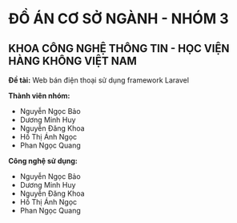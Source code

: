 <head>
 <link rel="stylesheet" href="https://cdnjs.cloudflare.com/ajax/libs/font-awesome/6.7.2/css/all.min.css" integrity="sha512-Evv84Mr4kqVGRNSgIGL/F/aIDqQb7xQ2vcrdIwxfjThSH8CSR7PBEakCr51Ck+w+/U6swU2Im1vVX0SVk9ABhg==" crossorigin="anonymous" referrerpolicy="no-referrer" />
</head>

<body>
  <h1>ĐỒ ÁN CƠ SỞ NGÀNH - NHÓM 3</h1>
  <h2>KHOA CÔNG NGHỆ THÔNG TIN - HỌC VIỆN HÀNG KHÔNG VIỆT NAM</h2>
  <p><i class="fa-solid fa-list-check"></i> <strong>Đề tài:</strong> Web bán điện thoại sử dụng framework Laravel</p>
  <p><i class="fa-solid fa-people-group"></i> <strong>Thành viên nhóm:</strong></p>
  <ul>
    <li>Nguyễn Ngọc Bảo</li>
    <li>Dương Minh Huy</li>
    <li>Nguyễn Đăng Khoa</li>
    <li>Hồ Thị Ánh Ngọc</li>
    <li>Phan Ngọc Quang</li>
  </ul>
    <p><i class="fa-solid fa-screwdriver-wrench"></i><strong>Công nghệ sử dụng:</strong></p>
  <ul>
    <li>Nguyễn Ngọc Bảo</li>
    <li>Dương Minh Huy</li>
    <li>Nguyễn Đăng Khoa</li>
    <li>Hồ Thị Ánh Ngọc</li>
    <li>Phan Ngọc Quang</li>
  </ul>
</body>
